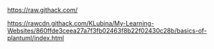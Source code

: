 https://raw.githack.com/

https://rawcdn.githack.com/KLubina/My-Learning-Websites/860ffde3ceea27a7f3fb02463f8b22f02430c28b/basics-of-plantuml/index.html